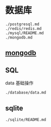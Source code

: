 # 数据库
```{toctree}
./postgresql.md
./redis/redis.md
./mysql/README.md
./mongodb.md
```

## [mongodb](./mongodb.md)

## SQL
data 基础操作

```{toctree}
./database/data.md
```


## sqlite
```{toctree}
./sqlite/README.md
```
